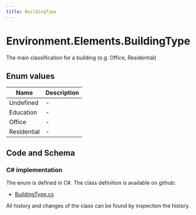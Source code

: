 ```yaml
---
title: BuildingType
---
```


# Environment.Elements.BuildingType

The main classification for a building (e.g. Office, Residential)

## Enum values

| Name            | Description                                                    |
|-----------------|----------------------------------------------------------------|
| Undefined |  -  |
| Education |  -  |
| Office |  -  |
| Residential |  -  |


## Code and Schema

### C# implementation

The enum is defined in C#. The class definition is available on github:

- [BuildingType.cs](https://github.com/BHoM/BHoM/blob/develop/Environment_oM/Elements/Enums/BuildingType.cs)

All history and changes of the class can be found by inspection the history.
